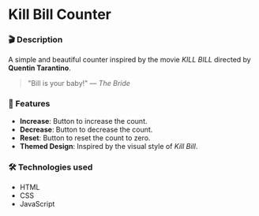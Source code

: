# Kill Bill Counter

### 🎬 Description 
A simple and beautiful counter inspired by the movie *KILL BILL* directed by **Quentin Tarantino**.

> "Bill is your baby!" — *The Bride*

### 🚀 Features


- **Increase**: Button to increase the count.
- **Decrease**: Button to decrease the count.
- **Reset**: Button to reset the count to zero.
- **Themed Design**: Inspired by the visual style of *Kill Bill*.

### 🛠️ Technologies used
- HTML
- CSS
- JavaScript



